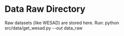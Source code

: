 # Data Raw Directory  
Raw datasets (like WESAD) are stored here.
Run: python src/data/get_wesad.py --out data_raw
